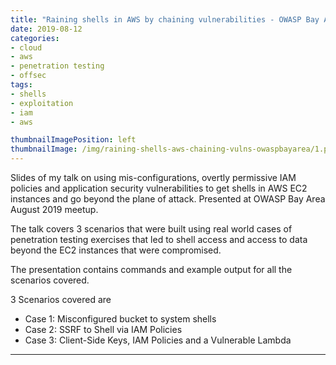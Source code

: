 ```yaml
---
title: "Raining shells in AWS by chaining vulnerabilities - OWASP Bay Area Meetup"
date: 2019-08-12
categories:
- cloud
- aws
- penetration testing
- offsec
tags:
- shells
- exploitation
- iam
- aws

thumbnailImagePosition: left
thumbnailImage: /img/raining-shells-aws-chaining-vulns-owaspbayarea/1.png
---
```


Slides of my talk on using mis-configurations, overtly permissive IAM policies and application security vulnerabilities to get shells in AWS EC2 instances and go beyond the plane of attack. Presented at OWASP Bay Area August 2019 meetup.

<!--more-->

The talk covers 3 scenarios that were built using real world cases of penetration testing exercises that led to shell access and access to data beyond the EC2 instances that were compromised.

The presentation contains commands and example output for all the scenarios covered.

3 Scenarios covered are

- Case 1: Misconfigured bucket to system shells
- Case 2: SSRF to Shell via IAM Policies
- Case 3: Client-Side Keys, IAM Policies and a Vulnerable Lambda

<script async class="speakerdeck-embed" data-id="495e050b1ded49daa0cc33e413fb81ec" data-ratio="1.77777777777778" src="//speakerdeck.com/assets/embed.js"></script>

---